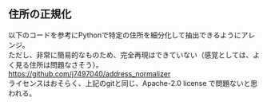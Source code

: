 ## 住所の正規化
以下のコードを参考にPythonで特定の住所を細分化して抽出できるようにアレンジ。<br>
ただし、非常に簡易的なものため、完全再現はできていない（感覚としては、よく見る住所は問題なさそう）。<br>
https://github.com/j7497040/address_normalizer <br>
ライセンスはおそらく、上記のgitと同じ、Apache-2.0 license で問題ないと思われる。
